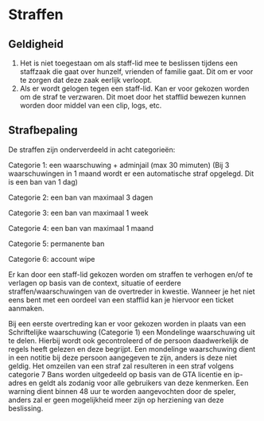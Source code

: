 # Straffen

## Geldigheid
1. Het is niet toegestaan om als staff-lid mee te beslissen tijdens een staffzaak die gaat over hunzelf, vrienden of familie gaat. Dit om er voor te zorgen dat deze zaak eerlijk verloopt.
2. Als er wordt gelogen tegen een staff-lid. Kan er voor gekozen worden om de straf te verzwaren. Dit moet door het stafflid bewezen kunnen worden door middel van een clip, logs, etc.


## Strafbepaling
De straffen zijn onderverdeeld in acht categorieën:

Categorie 1: een waarschuwing + adminjail (max 30 mimuten)
(Bij 3 waarschuwingen in 1 maand wordt er een automatische straf opgelegd. Dit is een ban van 1 dag)

Categorie 2: een ban van maximaal 3 dagen

Categorie 3: een ban van maximaal 1 week

Categorie 4: een ban van maximaal 1 maand

Categorie 5: permanente ban

Categorie 6: account wipe

Er kan door een staff-lid gekozen worden om straffen te verhogen en/of te verlagen op basis van de context, situatie of eerdere straffen/waarschuwingen van de overtreder in kwestie. Wanneer je het niet eens bent met een oordeel van een stafflid kan je hiervoor een ticket aanmaken.

Bij een eerste overtreding kan er voor gekozen worden in plaats van een Schriftelijke waarschuwing (Categorie 1) een Mondelinge waarschuwing uit te delen. Hierbij wordt ook gecontroleerd of de persoon daadwerkelijk de regels heeft gelezen en deze begrijpt.
Een mondelinge waarschuwing dient in een notitie bij deze persoon aangegeven te zijn, anders is deze niet geldig.
Het omzeilen van een straf zal resulteren in een straf volgens categorie 7
Bans worden uitgedeeld op basis van de GTA licentie en ip-adres en geldt als zodanig voor alle gebruikers van deze kenmerken.
Een warning dient binnen 48 uur te worden aangevochten door de speler, anders zal er geen mogelijkheid meer zijn op herziening van deze beslissing.
